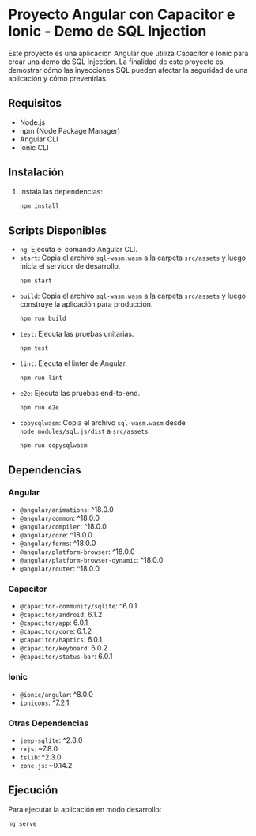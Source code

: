 # Proyecto Angular con Capacitor e Ionic - Demo de SQL Injection

Este proyecto es una aplicación Angular que utiliza Capacitor e Ionic para crear una demo de SQL Injection. La finalidad de este proyecto es demostrar cómo las inyecciones SQL pueden afectar la seguridad de una aplicación y cómo prevenirlas.


## Requisitos

- Node.js
- npm (Node Package Manager)
- Angular CLI
- Ionic CLI

## Instalación


1. Instala las dependencias:
    ```bash
    npm install
    ```

## Scripts Disponibles

- `ng`: Ejecuta el comando Angular CLI.
- `start`: Copia el archivo `sql-wasm.wasm` a la carpeta `src/assets` y luego inicia el servidor de desarrollo.
    ```bash
    npm start
    ```
- `build`: Copia el archivo `sql-wasm.wasm` a la carpeta `src/assets` y luego construye la aplicación para producción.
    ```bash
    npm run build
    ```
- `test`: Ejecuta las pruebas unitarias.
    ```bash
    npm test
    ```
- `lint`: Ejecuta el linter de Angular.
    ```bash
    npm run lint
    ```
- `e2e`: Ejecuta las pruebas end-to-end.
    ```bash
    npm run e2e
    ```
- `copysqlwasm`: Copia el archivo `sql-wasm.wasm` desde `node_modules/sql.js/dist` a `src/assets`.
    ```bash
    npm run copysqlwasm
    ```

## Dependencias

### Angular

- `@angular/animations`: ^18.0.0
- `@angular/common`: ^18.0.0
- `@angular/compiler`: ^18.0.0
- `@angular/core`: ^18.0.0
- `@angular/forms`: ^18.0.0
- `@angular/platform-browser`: ^18.0.0
- `@angular/platform-browser-dynamic`: ^18.0.0
- `@angular/router`: ^18.0.0

### Capacitor

- `@capacitor-community/sqlite`: ^6.0.1
- `@capacitor/android`: 6.1.2
- `@capacitor/app`: 6.0.1
- `@capacitor/core`: 6.1.2
- `@capacitor/haptics`: 6.0.1
- `@capacitor/keyboard`: 6.0.2
- `@capacitor/status-bar`: 6.0.1

### Ionic

- `@ionic/angular`: ^8.0.0
- `ionicons`: ^7.2.1

### Otras Dependencias

- `jeep-sqlite`: ^2.8.0
- `rxjs`: ~7.8.0
- `tslib`: ^2.3.0
- `zone.js`: ~0.14.2


## Ejecución

Para ejecutar la aplicación en modo desarrollo:
```bash
ng serve